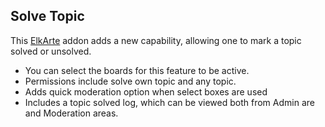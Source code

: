 ## Solve Topic

This [ElkArte](http://www.elkarte.net "ElkArte") addon adds a new capability, allowing one to mark a topic solved or unsolved.

 * You can select the boards for this feature to be active.
 * Permissions include solve own topic and any topic.
 * Adds quick moderation option when select boxes are used
 * Includes a topic solved log, which can be viewed both from Admin are and Moderation areas.